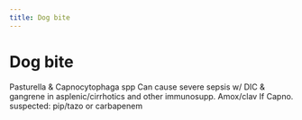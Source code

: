 ```yaml
---
title: Dog bite
---
```

# Dog bite

Pasturella & Capnocytophaga spp
Can cause severe sepsis w/ DIC & gangrene in asplenic/cirrhotics and other immunosupp.
Amox/clav
If Capno. suspected: pip/tazo or carbapenem
